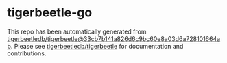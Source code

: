 # tigerbeetle-go
This repo has been automatically generated from [tigerbeetledb/tigerbeetle@33cb7b141a826d6c9bc60e8a03d6a728101664ab](https://github.com/tigerbeetledb/tigerbeetle/commit/33cb7b141a826d6c9bc60e8a03d6a728101664ab). Please see [tigerbeetledb/tigerbeetle](https://github.com/tigerbeetledb/tigerbeetle) for documentation and contributions.
